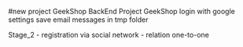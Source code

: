 #new project GeekShop
BackEnd Project GeekShop
login with google settings
save email messages in tmp folder

Stage_2
    - registration via social network
    - relation one-to-one




